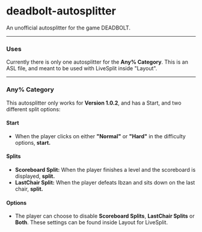 # deadbolt-autosplitter
An unofficial autosplitter for the game DEADBOLT. 

---

### Uses
Currently there is only one autosplitter for the **Any% Category**. This is an ASL file, and meant to be used with LiveSplit inside "Layout".

---

### Any% Category
This autosplitter only works for **Version 1.0.2**, and has a Start, and two different split options:
#### Start
 - When the player clicks on either **"Normal"** or **"Hard"** in the difficulty options, **start.**
#### Splits
 - **Scoreboard Split:** When the player finishes a level and the scoreboard is displayed, **split.**
 - **LastChair Split:** When the player defeats Ibzan and sits down on the last chair, **split.**
#### Options
 - The player can choose to disable **Scoreboard Splits**, **LastChair Splits** or **Both**. These settings can be found inside Layout for LiveSplit.